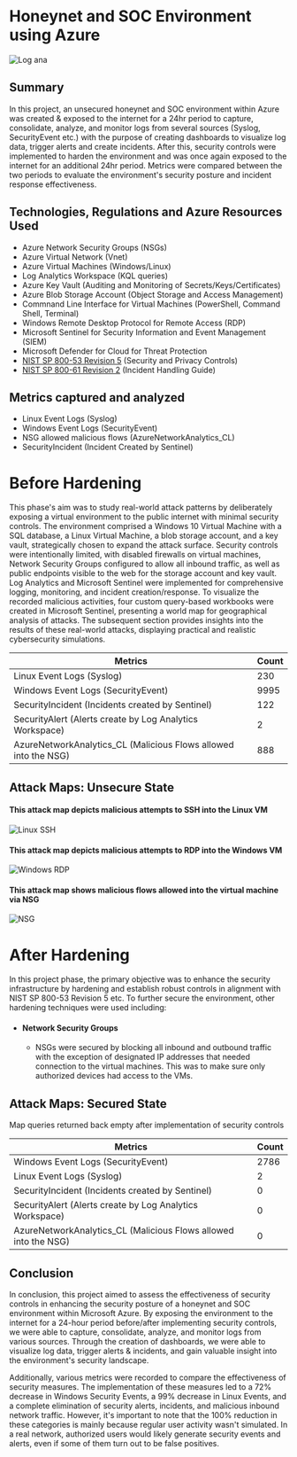 # Honeynet and SOC Environment using Azure

![Log ana](https://github.com/emeka789/SiemLab/assets/99328320/5e785f6b-fa0e-4a5e-be95-69e9777b7299)

## Summary

In this project, an unsecured honeynet and SOC environment within Azure was created & exposed to the internet for a 24hr period to capture, consolidate, analyze, and monitor logs from several sources (Syslog, SecurityEvent etc.) with the purpose of creating dashboards to visualize log data, trigger alerts and create incidents. After this, security controls were implemented to harden the environment and was once again exposed to the internet for an additional 24hr period. Metrics were compared between the two periods to evaluate the environment's security posture and incident response effectiveness.

## Technologies, Regulations and Azure Resources Used
- Azure Network Security Groups (NSGs)
- Azure Virtual Network (Vnet)
- Azure Virtual Machines (Windows/Linux)
- Log Analytics Workspace (KQL queries)
- Azure Key Vault (Auditing and Monitoring of Secrets/Keys/Certificates) 
- Azure Blob Storage Account (Object Storage and Access Management)
- Commnand Line Interface for Virtual Machines (PowerShell, Command Shell, Terminal)
- Windows Remote Desktop Protocol for Remote Access (RDP)
- Microsoft Sentinel for Security Information and Event Management (SIEM)
- Microsoft Defender for Cloud for Threat Protection
- [NIST SP 800-53 Revision 5](https://csrc.nist.gov/pubs/sp/800/53/r5/upd1/final)  (Security and Privacy Controls)
- [NIST SP 800-61 Revision 2](https://www.nist.gov/privacy-framework/nist-sp-800-61) (Incident Handling Guide)


## Metrics captured and analyzed

- Linux Event Logs (Syslog)
- Windows Event Logs (SecurityEvent)
- NSG allowed malicious flows (AzureNetworkAnalytics_CL)
- SecurityIncident (Incident Created by Sentinel)


# Before Hardening

This phase's aim was to study real-world attack patterns by deliberately exposing a virtual environment to the public internet with minimal security controls. The environment comprised a Windows 10 Virtual Machine with a SQL database, a Linux Virtual Machine, a blob storage account, and a key vault, strategically chosen to expand the attack surface. Security controls were intentionally limited, with disabled firewalls on virtual machines, Network Security Groups configured to allow all inbound traffic, as well as public endpoints visible to the web for the storage account and key vault. Log Analytics and Microsoft Sentinel were implemented for comprehensive logging, monitoring, and incident creation/response. To visualize the recorded malicious activities, four custom query-based workbooks were created in Microsoft Sentinel, presenting a world map for geographical analysis of attacks. The subsequent section provides insights into the results of these real-world attacks, displaying practical and realistic cybersecurity simulations.

| Metrics  | Count |
| ------------- | ------------- |
| Linux Event Logs (Syslog)  |  230 |
| Windows Event Logs (SecurityEvent)  | 9995  |
| SecurityIncident (Incidents created by Sentinel) |  122 |
| SecurityAlert (Alerts create by Log Analytics Workspace)  | 2  |
| AzureNetworkAnalytics_CL (Malicious Flows allowed into the NSG)  | 888  |


## Attack Maps: Unsecure State

#### This attack map depicts malicious attempts to SSH into the Linux VM
![Linux SSH](https://github.com/emeka789/emeka789/assets/99328320/15323529-2c39-457c-9bc5-39d00deb1c1d)

#### This attack map depicts malicious attempts to RDP into the Windows VM
![Windows RDP](https://github.com/emeka789/emeka789/assets/99328320/5c4683eb-2e66-4ccb-ad25-4fc4922491b0)

#### This attack map shows malicious flows allowed into the virtual machine via NSG
![NSG](https://github.com/emeka789/emeka789/assets/99328320/ce49c11a-78a6-41be-9fad-be8bb0524ebc)

# After Hardening
In this project phase, the primary objective was to enhance the security infrastructure by hardening and establish robust controls in alignment with NIST SP 800-53 Revision 5 etc.
To further secure the environment, other hardening techniques were used including:
- #### Network Security Groups
  - NSGs were secured by blocking all inbound and outbound traffic with the exception of designated IP addresses that needed connection to the virtual machines. This was to make sure only authorized devices had access to the VMs.

## Attack Maps: Secured State
  Map queries returned back empty after implementation of security controls
  
| Metrics  | Count |
| ------------- | ------------- |
| Windows Event Logs (SecurityEvent)  |  2786 |
| Linux Event Logs (Syslog)  | 2  |
| SecurityIncident (Incidents created by Sentinel) |  0 |
| SecurityAlert (Alerts create by Log Analytics Workspace)  | 0  |
| AzureNetworkAnalytics_CL (Malicious Flows allowed into the NSG)  | 0  |  

## Conclusion
In conclusion, this project aimed to assess the effectiveness of security controls in enhancing the security posture of a honeynet and SOC environment within Microsoft Azure. By exposing the environment to the internet for a 24-hour period before/after implementing security controls, we were able to capture, consolidate, analyze, and monitor logs from various sources. Through the creation of dashboards, we were able to visualize log data, trigger alerts & incidents, and gain valuable insight into the environment's security landscape. 

Additionally, various metrics were recorded to compare the effectiveness of security measures. The implementation of these measures led to a 72% decrease in Windows Security Events, a 99% decrease in Linux Events, and a complete elimination of security alerts, incidents, and malicious inbound network traffic. However, it's important to note that the 100% reduction in these categories is mainly because regular user activity wasn't simulated. In a real network, authorized users would likely generate security events and alerts, even if some of them turn out to be false positives.




